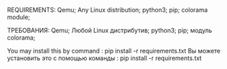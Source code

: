 REQUIREMENTS:
Qemu;
Any Linux distribution;
python3;
pip;
colorama module;

ТРЕБОВАНИЯ:
Qemu;
Любой Linux дистрибутив;
python3;
pip;
модуль colorama;

You may install this by command : pip install -r requirements.txt
Вы можете установить это с помощью команды : pip install -r requirements.txt
